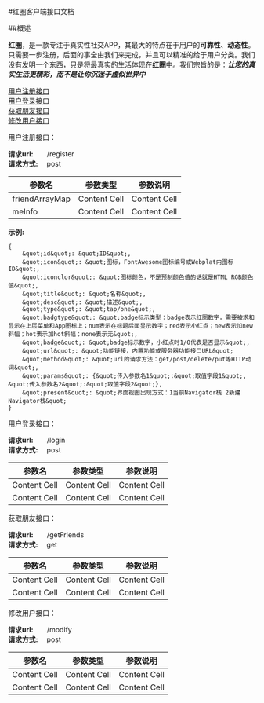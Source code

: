 #红圏客户端接口文档


##概述

**红圏**，是一款专注于真实性社交APP，其最大的特点在于用户的**可靠性**、**动态性**。只需要一步注册，后面的事全由我们来完成，并且可以精准的给于用户分类。我们没有发明一个东西，只是将最真实的生活体现在**红圈**中。我们宗旨的是：***让您的真实生活更精彩，而不是让你沉迷于虚似世界中***

[用户注册接口](#register)  
[用户登录接口](#login)  
[获取朋友接口](#getFriends)  
[修改用户接口](#modify)


<a name="register"> 用户注册接口</a>：

**请求url:**　　/register  
**请求方式:** 　post


参数名 | 参数类型 | 参数说明
------------ | ------------- | ------------
friendArrayMap | Content Cell  | Content Cell
meInfo | Content Cell  | Content Cell
**示例:**
```
{
	&quot;id&quot;: &quot;ID&quot;,
	&quot;icon&quot;: &quot;图标，FontAwesome图标编号或Webplat内图标ID&quot;,
	&quot;iconclor&quot;: &quot;图标颜色，不是预制颜色值的话就是HTML RGB颜色值&quot;,
	&quot;title&quot;: &quot;名称&quot;,
	&quot;desc&quot;: &quot;描述&quot;,
	&quot;type&quot;: &quot;tap/one&quot;,
	&quot;badgtype&quot;: &quot;badge标示类型：badge表示红圈数字，需要被求和显示在上层菜单和App图标上；num表示在标题后面显示数字；red表示小红点；new表示加new斜幅；hot表示加hot斜幅；none表示无&quot;,
	&quot;badge&quot;: &quot;badge标示数字，小红点时1/0代表是否显示&quot;,
	&quot;url&quot;: &quot;功能链接，内置功能或服务器功能接口URL&quot;
	&quot;method&quot;: &quot;url的请求方法：get/post/delete/put等HTTP动词&quot;,
	&quot;params&quot;: {&quot;传入参数名1&quot;:&quot;取值字段1&quot;, &quot;传入参数名2&quot;:&quot;取值字段2&quot;},
	&quot;present&quot;: &quot;界面视图出现方式：1当前Navigator栈 2新建Navigator栈&quot;
}
```

<a name="login"> 用户登录接口</a>：

**请求url:**　　/login  
**请求方式:** 　post

参数名 | 参数类型 | 参数说明
------------ | ------------- | ------------
Content Cell | Content Cell  | Content Cell
Content Cell | Content Cell  | Content Cell

<a name="getFriends"> 获取朋友接口</a>：

**请求url:**　　/getFriends  
**请求方式:** 　get

参数名 | 参数类型 | 参数说明
------------ | ------------- | ------------
Content Cell | Content Cell  | Content Cell
Content Cell | Content Cell  | Content Cell

<a name="modify"> 修改用户接口</a>：

**请求url:**　　/modify  
**请求方式:** 　post

参数名 | 参数类型 | 参数说明
------------ | ------------- | ------------
Content Cell | Content Cell  | Content Cell
Content Cell | Content Cell  | Content Cell

